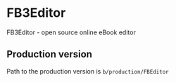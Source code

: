 # FB3Editor

FB3Editor - open source online eBook editor 

## Production version

Path to the production version is `b/production/FBEditor`